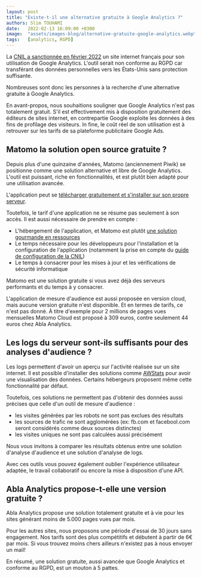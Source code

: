 ```yaml
---
layout: post
title: "Existe-t-il une alternative gratuite à Google Analytics ?"
authors: Slim TOUHAMI
date:   2022-02-13 16:09:00 +0300
image:  "assets/images-blog/alternative-gratuite-google-analytics.webp"
tags:   [analytics, RGPD]
---
```


La [CNIL a sanctionnée en février 2022](https://www.cnil.fr/fr/utilisation-de-google-analytics-et-transferts-de-donnees-vers-les-etats-unis-la-cnil-met-en-demeure) un site internet français pour son utilisation de Google Analytics. L'outil serait non conforme au RGPD car transférant des données personnelles vers les États-Unis sans protection suffisante.

Nombreuses sont donc les personnes à la recherche d'une alternative gratuite à Google Analytics.

En avant-propos, nous souhaitions souligner que Google Analytics n'est pas totalement gratuit. S'il est effectivement mis à disposition gratuitement des éditeurs de sites internet, en contrepartie Google exploite les données à des fins de profilage des visiteurs. In fine, le coût réel de son utilisation est à retrouver sur les tarifs de sa plateforme publicitaire Google Ads.

## Matomo la solution open source gratuite ?

Depuis plus d'une quinzaine d'années, Matomo (anciennement Piwik) se positionne comme une solution alternative et libre de Google Analytics. L'outil est puissant, riche en fonctionnalités, et est plutôt bien adapté pour une utilisation avancée.

L'application peut se [télécharger gratuitement et s'installer sur son propre serveur](https://fr.matomo.org/docs/installation/).

Toutefois, le tarif d'une application ne se résume pas seulement à son accès. Il est aussi nécessaire de prendre en compte :
- L'hébergement de l'application, et Matomo est plutôt [une solution gourmande en ressources](https://fr.matomo.org/docs/requirements/)
- Le temps nécessaire pour les développeurs pour l'installation et la configuration de l'application (notamment la prise en compte du [guide de configuration de la CNIL](https://www.cnil.fr/sites/default/files/atoms/files/matomo_analytics_-_exemption_-_guide_de_configuration.pdf))
- Le temps à consacrer pour les mises à jour et les vérifications de sécurité informatique

Matomo est une solution gratuite si vous avez déjà des serveurs performants et du temps à y consacrer.

L'application de mesure d'audience est aussi proposée en version cloud, mais aucune version gratuite n'est disponible. Et en termes de tarifs, ce n'est pas donné. À titre d'exemple pour 2 millions de pages vues mensuelles Matomo Cloud est proposé à 309 euros, contre seulement 44 euros chez Abla Analytics.

## Les logs du serveur sont-ils suffisants pour des analyses d'audience ?

Les logs permettent d'avoir un aperçu sur l'activité réalisée sur un site internet. Il est possible d'installer des solutions comme [AWStats](https://github.com/eldy/awstats) pour avoir une visualisation des données. Certains hébergeurs proposent même cette fonctionnalité par défaut.

Toutefois, ces solutions ne permettent pas d'obtenir des données aussi précises que celle d'un outil de mesure d'audience :
- les visites générées par les robots ne sont pas exclues des résultats
- les sources de trafic ne sont agglomérées (ex: fb.com et facebool.com seront considérés comme deux sources distinctes)
- les visites uniques ne sont pas calculées aussi précisément

Nous vous invitons à comparer les résultats obtenus entre une solution d'analyse d'audience et une solution d'analyse de logs.

Avec ces outils vous pouvez également oublier l'expérience utilisateur adaptée, le travail collaboratif ou encore la mise à disposition d'une API.

## Abla Analytics propose-t-elle une version gratuite ?

Abla Analytics propose une solution totalement gratuite et à vie pour les sites générant moins de 5.000 pages vues par mois.

Pour les autres sites, nous proposons une période d'essai de 30 jours sans engagement. Nos tarifs sont des plus compétitifs et débutent à partir de 6€ par mois. Si vous trouvez moins chers ailleurs n'existez pas à nous envoyer un mail!

En résumé, une solution gratuite, aussi avancée que Google Analytics et conforme au RGPD, est un mouton à 5 pattes. 